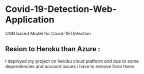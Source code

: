 # Covid-19-Detection-Web-Application
CNN based Model for Covid-19 Detection


## Resion to Heroku than Azure :
I deployed my project on heroku cloud platform and due to some dependencies and account issues i have to remove from there.
